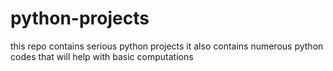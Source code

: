 # python-projects
this repo contains serious python projects
it also contains numerous python codes that will help with basic computations
